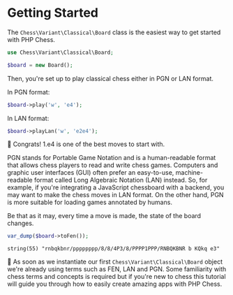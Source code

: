 # Getting Started

The `Chess\Variant\Classical\Board` class is the easiest way to get started with PHP Chess.

```php
use Chess\Variant\Classical\Board;

$board = new Board();
```

Then, you're set up to play classical chess either in PGN or LAN format.

In PGN format:

```php
$board->play('w', 'e4');
```

In LAN format:

```php
$board->playLan('w', 'e2e4');
```

🎉 Congrats! 1.e4 is one of the best moves to start with.


PGN stands for Portable Game Notation and is a human-readable format that allows chess players to read and write chess games. Computers and graphic user interfaces (GUI) often prefer an easy-to-use, machine-readable format called Long Algebraic Notation (LAN) instead. So, for example, if you're integrating a JavaScript chessboard with a backend, you may want to make the chess moves in LAN format. On the other hand, PGN is more suitable for loading games annotated by humans.

Be that as it may, every time a move is made, the state of the board changes.

```php
var_dump($board->toFen());
```

```
string(55) "rnbqkbnr/pppppppp/8/8/4P3/8/PPPP1PPP/RNBQKBNR b KQkq e3"
```

📌 As soon as we instantiate our first `Chess\Variant\Classical\Board` object we're already using terms such as FEN, LAN and PGN. Some familiarity with chess terms and concepts is required but if you're new to chess this tutorial will guide you through how to easily create amazing apps with PHP Chess.
